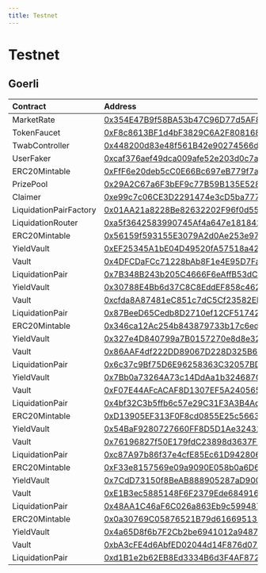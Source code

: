 ```yaml
---
title: Testnet
---
```


# Testnet

## Goerli

| Contract | Address |
| :--- | :--- |
| MarketRate | [0x354E47B9f58BA53b47C96D77d5AF89f8a945347D](https://goerli.etherscan.io/address/0x354E47B9f58BA53b47C96D77d5AF89f8a945347D) |
| TokenFaucet | [0xF8c8613BF1d4bF3829C6A2F808168Ea1Aa636097](https://goerli.etherscan.io/address/0xF8c8613BF1d4bF3829C6A2F808168Ea1Aa636097) |
| TwabController | [0x448200d83e48f561B42e90274566d3FA3914B8A4](https://goerli.etherscan.io/address/0x448200d83e48f561B42e90274566d3FA3914B8A4) |
| UserFaker | [0xcaf376aef49dca009afe52e203d0c7a08cb716a5](https://goerli.etherscan.io/address/0xcaf376aef49dca009afe52e203d0c7a08cb716a5) |
| ERC20Mintable | [0xFfF6e20deb5cC0E66Bc697eB779f7a884ecFaB5d](https://goerli.etherscan.io/address/0xFfF6e20deb5cC0E66Bc697eB779f7a884ecFaB5d) |
| PrizePool | [0x29A2C67a6F3bEF9c77B59B135E528d8A49b9b1F1](https://goerli.etherscan.io/address/0x29A2C67a6F3bEF9c77B59B135E528d8A49b9b1F1) |
| Claimer | [0xe99c7c06CE3D2291474e3cD5ba777626476DAb5E](https://goerli.etherscan.io/address/0xe99c7c06CE3D2291474e3cD5ba777626476DAb5E) |
| LiquidationPairFactory | [0x01AA21a8228Be82632202F96f0d556Bc33Db2ec6](https://goerli.etherscan.io/address/0x01AA21a8228Be82632202F96f0d556Bc33Db2ec6) |
| LiquidationRouter | [0xa5f3642583990745Af4a647e1818428f49584b01](https://goerli.etherscan.io/address/0xa5f3642583990745Af4a647e1818428f49584b01) |
| ERC20Mintable | [0x56159f593155E3079A2d0Ae253e97C703dBe54A8](https://goerli.etherscan.io/address/0x56159f593155E3079A2d0Ae253e97C703dBe54A8) |
| YieldVault | [0xEF25345A1bE04D49520fA57518a426056159B555](https://goerli.etherscan.io/address/0xEF25345A1bE04D49520fA57518a426056159B555) |
| Vault | [0x4DFCDaFCc71228bAb8F1e4E95D7FaD360a6FaDB4](https://goerli.etherscan.io/address/0x4DFCDaFCc71228bAb8F1e4E95D7FaD360a6FaDB4) |
| LiquidationPair | [0x7B348B243b205C4666F6eAffB53dC95Eb7e97b57](https://goerli.etherscan.io/address/0x7B348B243b205C4666F6eAffB53dC95Eb7e97b57) |
| YieldVault | [0x30788E4Bb6d37C8C8EddEF858c46229921865648](https://goerli.etherscan.io/address/0x30788E4Bb6d37C8C8EddEF858c46229921865648) |
| Vault | [0xcfda8A87481eC851c7dC5Cf23582EDe0C9a7A35b](https://goerli.etherscan.io/address/0xcfda8A87481eC851c7dC5Cf23582EDe0C9a7A35b) |
| LiquidationPair | [0x87BeeD65Cedb8D2710ef12CF51742463acccf597](https://goerli.etherscan.io/address/0x87BeeD65Cedb8D2710ef12CF51742463acccf597) |
| ERC20Mintable | [0x346ca12Ac254b843879733b17c6ed3d9c53333f0](https://goerli.etherscan.io/address/0x346ca12Ac254b843879733b17c6ed3d9c53333f0) |
| YieldVault | [0x327e4D840799a7B0157270e8d8e32362Dae792d0](https://goerli.etherscan.io/address/0x327e4D840799a7B0157270e8d8e32362Dae792d0) |
| Vault | [0x86AAF4df222DD89067D228D325B643c4Da000860](https://goerli.etherscan.io/address/0x86AAF4df222DD89067D228D325B643c4Da000860) |
| LiquidationPair | [0x6c37c9Bf75D6E96258363C32057BDAE6a558Eb95](https://goerli.etherscan.io/address/0x6c37c9Bf75D6E96258363C32057BDAE6a558Eb95) |
| YieldVault | [0x7Bb0a73264A73c14DdAa1b324687C48b46bfdd60](https://goerli.etherscan.io/address/0x7Bb0a73264A73c14DdAa1b324687C48b46bfdd60) |
| Vault | [0xF07E44AFcACAF8D1307EF5A2405659a3e07B05A0](https://goerli.etherscan.io/address/0xF07E44AFcACAF8D1307EF5A2405659a3e07B05A0) |
| LiquidationPair | [0x4bf32C3b5ffb6c57e29C31F3A3B4Ac04c586E4B3](https://goerli.etherscan.io/address/0x4bf32C3b5ffb6c57e29C31F3A3B4Ac04c586E4B3) |
| ERC20Mintable | [0xD13905EF313F0F8cd0855E25c566354A2b7b9780](https://goerli.etherscan.io/address/0xD13905EF313F0F8cd0855E25c566354A2b7b9780) |
| YieldVault | [0x54BaF9280727660FF8D5D1Ae3243152b69d8dcEf](https://goerli.etherscan.io/address/0x54BaF9280727660FF8D5D1Ae3243152b69d8dcEf) |
| Vault | [0x76196827f50E179fdC23898d3637F7a8b88E8116](https://goerli.etherscan.io/address/0x76196827f50E179fdC23898d3637F7a8b88E8116) |
| LiquidationPair | [0xc87A97b86f37e4cfE85Ec61D94280664b9534F73](https://goerli.etherscan.io/address/0xc87A97b86f37e4cfE85Ec61D94280664b9534F73) |
| ERC20Mintable | [0xF33e8157569e09a9090E058b0a6D685d394258ed](https://goerli.etherscan.io/address/0xF33e8157569e09a9090E058b0a6D685d394258ed) |
| YieldVault | [0x7CdD73150f8BeAB888905287aD9005Bfa42e9AC4](https://goerli.etherscan.io/address/0x7CdD73150f8BeAB888905287aD9005Bfa42e9AC4) |
| Vault | [0xE1B3ec5885148F6F2379Ede684916c8F68aB129D](https://goerli.etherscan.io/address/0xE1B3ec5885148F6F2379Ede684916c8F68aB129D) |
| LiquidationPair | [0x48AA1C46aF6C026a863Eb9c59948725102Dc70Ef](https://goerli.etherscan.io/address/0x48AA1C46aF6C026a863Eb9c59948725102Dc70Ef) |
| ERC20Mintable | [0x0a30769C05876521B79d61669513129aBeeF5B84](https://goerli.etherscan.io/address/0x0a30769C05876521B79d61669513129aBeeF5B84) |
| YieldVault | [0x4a65D8f6b7F2Cb2be6941012a948726A16a13421](https://goerli.etherscan.io/address/0x4a65D8f6b7F2Cb2be6941012a948726A16a13421) |
| Vault | [0xbA3cFE4d6AbfED02044d14F876d07722E967Ec74](https://goerli.etherscan.io/address/0xbA3cFE4d6AbfED02044d14F876d07722E967Ec74) |
| LiquidationPair | [0xd1B1e2b62EB8Ed3334B6d3F4AF872e5D3257d40E](https://goerli.etherscan.io/address/0xd1B1e2b62EB8Ed3334B6d3F4AF872e5D3257d40E) |

